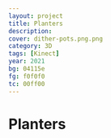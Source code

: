```yaml
---
layout: project
title: Planters
description:
cover: dither-pots.png.png
category: 3D
tags: [Kinect]
year: 2021
bg: 04115e
fg: f0f0f0
tc: 00ff00
---
```


# Planters

<figure>
<img src="/assets/img/work/pots/dither-pots-m0.png.png" alt="">
<img src="/assets/img/work/pots/dither-pots-m1.png.png" alt="">
<img src="/assets/img/work/pots/dither-pots-m2.png.png" alt="">
<figcaption></figcaption>
</figure>
